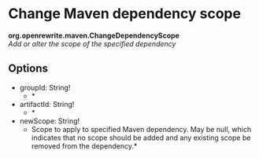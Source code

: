 # Change Maven dependency scope

**org.openrewrite.maven.ChangeDependencyScope**  
_Add or alter the scope of the specified dependency_

## Options

* groupId: String!
  * \*
* artifactId: String!
  * \*
* newScope: String!
  * Scope to apply to specified Maven dependency. May be null, which indicates that no scope should be added and any existing scope be removed from the dependency.\*

